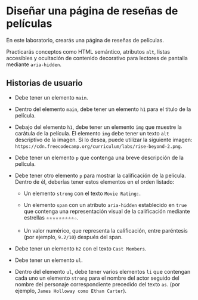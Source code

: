 # Diseñar una página de reseñas de películas

En este laboratorio, crearás una página de reseñas de películas.

Practicarás conceptos como HTML semántico, atributos `alt`, listas accesibles y ocultación de contenido decorativo para lectores de pantalla mediante `aria-hidden`.

## Historias de usuario

- Debe tener un elemento `main`.

- Dentro del elemento `main`, debe tener un elemento `h1` para el título de la película.

- Debajo del elemento `h1`, debe tener un elemento `img` que muestre la carátula de la película. El elemento `img` debe tener un texto `alt` descriptivo de la imagen. Si lo desea, puede utilizar la siguiente imagen: `https://cdn.freecodecamp.org/curriculum/labs/rise-beyond-2.png`.

- Debe tener un elemento `p` que contenga una breve descripción de la película.

- Debe tener otro elemento `p` para mostrar la calificación de la película. Dentro de él, deberías tener estos elementos en el orden listado:

  - Un elemento `strong` con el texto `Movie Rating:`.

  - Un elemento `span` con un atributo `aria-hidden` establecido en `true` que contenga una representación visual de la calificación mediante estrellas `⭐⭐⭐⭐⭐⭐⭐⭐⭐☆`.

  - Un valor numérico, que representa la calificación, entre paréntesis (por ejemplo, `9.2/10`) después del span.

- Debe tener un elemento `h2` con el texto `Cast Members`.

- Debe tener un elemento `ul`.

- Dentro del elemento `ul`, debe tener varios elementos `li` que contengan cada uno un elemento `strong` para el nombre del actor seguido del nombre del personaje correspondiente precedido del texto `as`. (por ejemplo, `James Holloway como Ethan Carter`).
